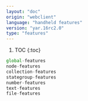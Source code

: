 ```yaml
---
layout: "doc"
origin: "webclient"
language: "handheld features"
version: "yar.16rc2.0"
type: "features"
---
```


1. TOC
{:toc}

```js
global-features
node-features
collection-features
stategroup-features
number-features
text-features
file-features
```
